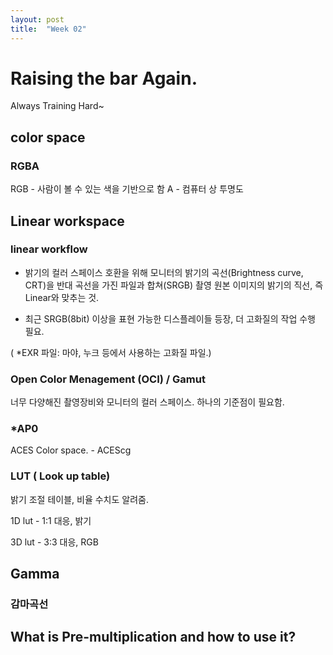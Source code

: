 ```yaml
---
layout: post
title:  "Week 02"
---
```


# Raising the bar Again.

Always Training Hard~


## color space 

### RGBA

RGB - 사람이 볼 수 있는 색을 기반으로 함
A - 컴퓨터 상 투명도



## Linear workspace

### linear workflow 

- 밝기의 컬러 스페이스 호환을 위해 
모니터의 밝기의 곡선(Brightness curve, CRT)을 
반대 곡선을 가진 파일과 합쳐(SRGB) 
촬영 원본 이미지의 밝기의 직선, 즉 Linear와 맞추는 것.

- 최근 SRGB(8bit) 이상을 표현 가능한 디스플레이들 등장,
더 고화질의 작업 수행 필요.



( *EXR 파일: 마야, 누크 등에서 사용하는 고화질 파일.)



### Open Color Menagement (OCI) / Gamut

너무 다양해진 촬영장비와 모니터의 컬러 스페이스. 하나의 기준점이 필요함.


### *AP0

ACES Color space. - ACEScg


### LUT ( Look up table)

밝기 조절 테이블, 비율 수치도 알려줌.


1D lut - 1:1 대응, 밝기

3D lut - 3:3 대응, RGB


## Gamma

### 감마곡선





## What is Pre-multiplication and how to use it?
